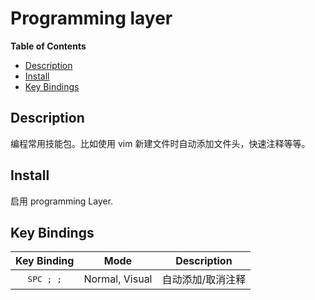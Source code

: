 # Programming layer

**Table of Contents**

<!-- vim-markdown-toc GFM -->
* [Description](#description)
* [Install](#install)
* [Key Bindings](#key-bindings)

<!-- vim-markdown-toc -->

## Description

编程常用技能包。比如使用 vim 新建文件时自动添加文件头，快速注释等等。

## Install

启用 programming Layer.

## Key Bindings

Key Binding        | Mode   | Description
:---:              | :---:  | :---:
<kbd>SPC ; ;</kbd> | Normal, Visual | 自动添加/取消注释
